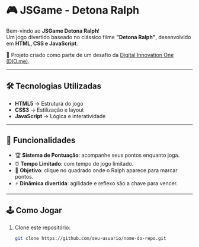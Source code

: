 # 🎮 JSGame - Detona Ralph  

Bem-vindo ao **JSGame Detona Ralph**!  
Um jogo divertido baseado no clássico filme **"Detona Ralph"**, desenvolvido em **HTML, CSS e JavaScript**.  

🚀 Projeto criado como parte de um desafio da [Digital Innovation One (DIO.me)](https://www.dio.me/).  

---

## 🛠 Tecnologias Utilizadas  

- **HTML5** → Estrutura do jogo  
- **CSS3** → Estilização e layout  
- **JavaScript** → Lógica e interatividade 

---

## 🎯 Funcionalidades  

- 🏆 **Sistema de Pontuação**: acompanhe seus pontos enquanto joga.
-  :alarm_clock: **Tempo Limitado**: com tempo de jogo limitado.
- 🎯 **Objetivo**: clique no quadrado onde o Ralph aparece para marcar pontos.  
- ⚡ **Dinâmica divertida**: agilidade e reflexo são a chave para vencer.  

---

## 🕹 Como Jogar  

1. Clone este repositório:
   ```bash
   git clone https://github.com/seu-usuario/nome-do-repo.git
